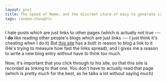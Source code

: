 ```yaml
---
layout: post
title: The Speed of Meme, and the discreet charm of easy to generate content.
tags: random-thoughts
---
```


  
I hate posts which are just links to other pages (which is actually not true --- I **do** like reading other people's blogs which are just links --- I just think it's cheating when I do it)
But [this site](http://acephalous.typepad.com/acephalous/2006/11/measuring_the_s.html)  has a built in reason to blog a link to it (He's trying to measure how fast the links spread), and I gives me a reason to write a new blog entry without have to think too much.

Now, it's important that you click through to his site, so that this site is recorded as linking to that one.  You don't have to actually read that page (which is pretty much for the best, as he talks a lot without saying much)